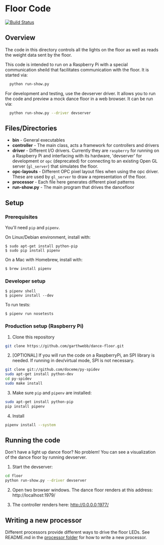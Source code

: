 # Floor Code

[![Build Status](https://travis-ci.org/tennessee-garage/dance-floor.svg?branch=master)](https://travis-ci.org/tennessee-garage/dance-floor)

## Overview

The code in this directory controls all the lights on the floor as well as reads the weight data sent by the floor.

This code is intended to run on a Raspberry Pi with a special communication sheild that facilitates communication with the floor.  It is started via:
```bash
  python run-show.py
```
For development and testing, use the devserver driver. It allows you to run the code and preview a mock dance floor in a web browser.  It can be run via:
```bash
  python run-show.py --driver devserver
```

## Files/Directories

* **bin** - General executables
* **controller** - The main class, acts a framework for controllers and drivers
* **driver** - Different I/O drivers.  Currently they are `raspberry` for running on a Raspberry Pi and interfacing with its hardware, 'devserver' for development or `opc` (deprecated) for connecting to an existing Open GL server (`gl_server`) that simulates the floor.
* **opc-layouts** - Different OPC pixel layout files when using the opc driver.  These are used by `gl_server` to draw a representation of the floor.
* **processor** - Each file here generates different pixel patterns
* **run-show.py** - The main program that drives the dancefloor

## Setup

### Prerequisites

You'll need `pip` and `pipenv`.

On Linux/Debian environment, install with:

```
$ sudo apt-get install python-pip
$ sudo pip install pipenv
```
On a Mac with Homebrew, install with:

```
$ brew install pipenv
```

### Developer setup

```
$ pipenv shell
$ pipenv install --dev
```

To run tests:

```
$ pipenv run nosetests
```

### Production setup (Raspberry Pi)


1. Clone this repository
```bash
git clone https://github.com/garthwebb/dance-floor.git
```

2. [OPTIONAL] If you will run the code on a RaspberryPi, an SPI library is needed.  If running in dev/virtual mode, SPI is not necessary.
```bash
git clone git://github.com/doceme/py-spidev
sudo apt-get install python-dev
cd py-spidev
sudo make install
```

3. Make sure `pip` and `pipenv` are installed:
```bash
sudo apt-get install python-pip
pip install pipenv
```

4. Install
```bash
pipenv install --system
```

## Running the code

Don't have a light up dance floor?  No problem!  You can see a visualization of the dance floor by running devserver.

1. Start the devserver:
```bash
cd floor
python run-show.py --driver devserver
```
2. Open two browser windows. The dance floor renders at this address:
   http://localhost:1979/

3. The controller renders here:
   http://0.0.0.0:1977/


## Writing a new processor

Different processors provide different ways to drive the floor LEDs. See README.md in the [processor folder](https://github.com/garthwebb/dance-floor/tree/master/floor/processor) for how to write a new processor.
